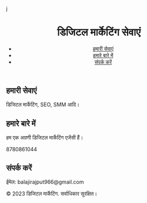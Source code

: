 j<!DOCTYPE html>
<html lang="en">
<head>
    <meta charset="UTF-8">
    <meta name="viewport" content="width=device-width, initial-scale=1.0">
  </Balaji digital marketing>
    <link rel="stylesheet" href="style.css">
</head>
<body>
    <header>
        <h1>डिजिटल मार्केटिंग सेवाएं</h1>
        <nav>
            <ul>
                <li><a href="#services">हमारी सेवाएं</a></li>
                <li><a href="#about">हमारे बारे में</a></li>
                <li><a href="#contact">संपर्क करें</a></li>
            </ul>
        </nav>
    </header>
    <main>
        <section id="services">
            <h2>हमारी सेवाएं</h2>
            <p>डिजिटल मार्केटिंग, SEO, SMM आदि।</p>
        </section>
        <section id="about">
            <h2>हमारे बारे में</h2>
            <p>हम एक अग्रणी डिजिटल मार्केटिंग एजेंसी हैं।</p>
        </section>
        <section id="contact">8780861044
            <h2>संपर्क करें</h2>
            <p>ईमेल: balajirajput966@gmail.com</p>
        </section>
    </main>
    <footer>
        <p>&copy; 2023 डिजिटल मार्केटिंग. सर्वाधिकार सुरक्षित।</p>
    </footer>
